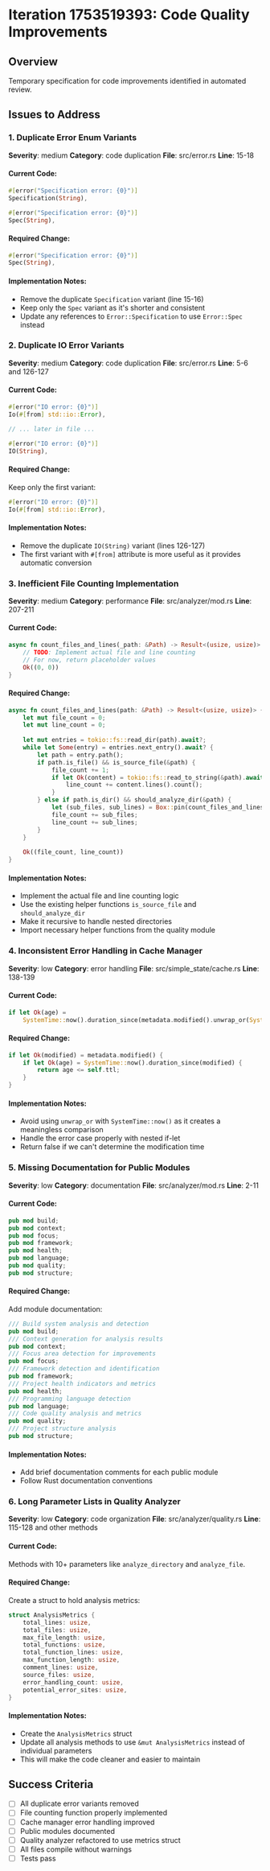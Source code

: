 # Iteration 1753519393: Code Quality Improvements

## Overview
Temporary specification for code improvements identified in automated review.

## Issues to Address

### 1. Duplicate Error Enum Variants
**Severity**: medium
**Category**: code duplication
**File**: src/error.rs
**Line**: 15-18

#### Current Code:
```rust
#[error("Specification error: {0}")]
Specification(String),

#[error("Specification error: {0}")]
Spec(String),
```

#### Required Change:
```rust
#[error("Specification error: {0}")]
Spec(String),
```

#### Implementation Notes:
- Remove the duplicate `Specification` variant (line 15-16)
- Keep only the `Spec` variant as it's shorter and consistent
- Update any references to `Error::Specification` to use `Error::Spec` instead

### 2. Duplicate IO Error Variants
**Severity**: medium
**Category**: code duplication
**File**: src/error.rs
**Line**: 5-6 and 126-127

#### Current Code:
```rust
#[error("IO error: {0}")]
Io(#[from] std::io::Error),

// ... later in file ...

#[error("IO error: {0}")]
IO(String),
```

#### Required Change:
Keep only the first variant:
```rust
#[error("IO error: {0}")]
Io(#[from] std::io::Error),
```

#### Implementation Notes:
- Remove the duplicate `IO(String)` variant (lines 126-127)
- The first variant with `#[from]` attribute is more useful as it provides automatic conversion

### 3. Inefficient File Counting Implementation
**Severity**: medium
**Category**: performance
**File**: src/analyzer/mod.rs
**Line**: 207-211

#### Current Code:
```rust
async fn count_files_and_lines(_path: &Path) -> Result<(usize, usize)> {
    // TODO: Implement actual file and line counting
    // For now, return placeholder values
    Ok((0, 0))
}
```

#### Required Change:
```rust
async fn count_files_and_lines(path: &Path) -> Result<(usize, usize)> {
    let mut file_count = 0;
    let mut line_count = 0;
    
    let mut entries = tokio::fs::read_dir(path).await?;
    while let Some(entry) = entries.next_entry().await? {
        let path = entry.path();
        if path.is_file() && is_source_file(&path) {
            file_count += 1;
            if let Ok(content) = tokio::fs::read_to_string(&path).await {
                line_count += content.lines().count();
            }
        } else if path.is_dir() && should_analyze_dir(&path) {
            let (sub_files, sub_lines) = Box::pin(count_files_and_lines(&path)).await?;
            file_count += sub_files;
            line_count += sub_lines;
        }
    }
    
    Ok((file_count, line_count))
}
```

#### Implementation Notes:
- Implement the actual file and line counting logic
- Use the existing helper functions `is_source_file` and `should_analyze_dir`
- Make it recursive to handle nested directories
- Import necessary helper functions from the quality module

### 4. Inconsistent Error Handling in Cache Manager
**Severity**: low
**Category**: error handling
**File**: src/simple_state/cache.rs
**Line**: 138-139

#### Current Code:
```rust
if let Ok(age) =
    SystemTime::now().duration_since(metadata.modified().unwrap_or(SystemTime::now()))
```

#### Required Change:
```rust
if let Ok(modified) = metadata.modified() {
    if let Ok(age) = SystemTime::now().duration_since(modified) {
        return age <= self.ttl;
    }
}
```

#### Implementation Notes:
- Avoid using `unwrap_or` with `SystemTime::now()` as it creates a meaningless comparison
- Handle the error case properly with nested if-let
- Return false if we can't determine the modification time

### 5. Missing Documentation for Public Modules
**Severity**: low
**Category**: documentation
**File**: src/analyzer/mod.rs
**Line**: 2-11

#### Current Code:
```rust
pub mod build;
pub mod context;
pub mod focus;
pub mod framework;
pub mod health;
pub mod language;
pub mod quality;
pub mod structure;
```

#### Required Change:
Add module documentation:
```rust
/// Build system analysis and detection
pub mod build;
/// Context generation for analysis results
pub mod context;
/// Focus area detection for improvements
pub mod focus;
/// Framework detection and identification
pub mod framework;
/// Project health indicators and metrics
pub mod health;
/// Programming language detection
pub mod language;
/// Code quality analysis and metrics
pub mod quality;
/// Project structure analysis
pub mod structure;
```

#### Implementation Notes:
- Add brief documentation comments for each public module
- Follow Rust documentation conventions

### 6. Long Parameter Lists in Quality Analyzer
**Severity**: low
**Category**: code organization
**File**: src/analyzer/quality.rs
**Line**: 115-128 and other methods

#### Current Code:
Methods with 10+ parameters like `analyze_directory` and `analyze_file`.

#### Required Change:
Create a struct to hold analysis metrics:
```rust
struct AnalysisMetrics {
    total_lines: usize,
    total_files: usize,
    max_file_length: usize,
    total_functions: usize,
    total_function_lines: usize,
    max_function_length: usize,
    comment_lines: usize,
    source_files: usize,
    error_handling_count: usize,
    potential_error_sites: usize,
}
```

#### Implementation Notes:
- Create the `AnalysisMetrics` struct
- Update all analysis methods to use `&mut AnalysisMetrics` instead of individual parameters
- This will make the code cleaner and easier to maintain

## Success Criteria
- [ ] All duplicate error variants removed
- [ ] File counting function properly implemented
- [ ] Cache manager error handling improved
- [ ] Public modules documented
- [ ] Quality analyzer refactored to use metrics struct
- [ ] All files compile without warnings
- [ ] Tests pass
